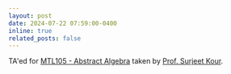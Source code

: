 ```yaml
---
layout: post
date: 2024-07-22 07:59:00-0400
inline: true
related_posts: false
---
```


TA'ed for [MTL105 - Abstract Algebra](https://sites.google.com/view/mtl101-2024-25/home) taken by [Prof. Surjeet Kour](https://sites.google.com/view/surjeetkour).
